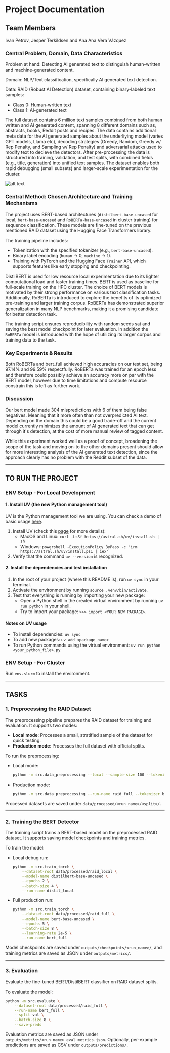 # Project Documentation

## Team Members
Ivan Petrov, Jesper Terkildsen and Ana Ana Vera Vázquez

### Central Problem, Domain, Data Characteristics
Problem at hand: Detecting AI generated text to distinguish human-written and machine-generated content.

Domain: NLP/Text classification, specifically AI generated text detection.

Data: RAID (Robust AI Detection) dataset, containing binary-labeled text samples:
 - Class 0: Human-written text
 - Class 1: AI-generated text

The full dataset contains 6 million text samples combined from both human written and AI generated content, spanning 8 different domains such as, abstracts, books, Reddit posts and recipes. The data contains additional meta data for the AI generated samples about the underliying model (varies GPT models, Llama etc), decoding strategies (Greedy, Random, Greedy w/ Rep Penalty, and Sampling w/ Rep Penalty) and adversarial attacks used to modify text to decieve the detectors.
After pre-processing the data is structured into training, validation, and test splits, with combined fields (e.g., title, generation) into unified text samples. The dataset enables both rapid debugging (small subsets) and larger-scale experimentation for the cluster.

![alt text](https://github.com/Yuzper/AML_MiniProject/tree/main/readme_helper/RAID_data_distribution.PNG "RAID_data_distribution.PNG")

### Central Method: Chosen Architecture and Training Mechanisms
The project uses BERT-based architectures (`distilbert-base-uncased` for local, `bert-base-uncased` and `RoBERTa-base-uncased` in cluster training) for sequence classification. These models are fine-tuned on the previous mentioned RAID dataset using the Hugging Face Transformers library.

The training pipeline includes:
- Tokenization with the specified tokenizer (e.g., `bert-base-uncased`).
- Binary label encoding (`human` → 0, `machine` → 1).
- Training with PyTorch and the Hugging Face `Trainer` API, which supports features like early stopping and checkpointing.

DistilBERT is used for low resource local experimentation due to its lighter computational load and faster training times.
BERT is used as baseline for full-scale training on the HPC cluster. The choice of BERT models is motivated by their strong performance on various text classification tasks.
Additionally, RoBERTa is introduced to explore the benefits of its optimized pre-training and larger training corpus. RoBERTa has demonstrated superior generalization in many NLP benchmarks, making it a promising candidate for better detection task.

The training script ensures reproducibility with random seeds sat and saving the best model checkpoint for later evaluation. In addition the `RoBERTa` model is introduced with the hope of utilizing its larger corpus and training data to the task.


### Key Experiments & Results
Both RoBERTa and bert_full achieved high accuracies on our test set, being 97.14% and 99.59% respectfully. RoBERTa was trained for an epoch less and therefore could possibly achieve an accuracy more on par with the BERT model, however due to time limitations and compute resource constrain this is left as further work.  


### Discussion
Our bert model made 304 mispredictions with 6 of them being false negatives. Meaning that it more often than not overpredicted AI text. Depending on the domain this could be a good trade-off and the current model currently minimizes the amount of AI generated text that can get through it's detection, at the cost of more manual review of tagged content. 

While this experiment worked well as a proof of concept, broadening the scope of the task and moving on-to the other domains present should allow for more interesting analysis of the AI generated text detection, since the approach clearly has no problem with the Reddit subset of the data.


---

## TO RUN THE PROJECT

### ENV Setup - For Local Development

#### 1. Install UV (the new Python management tool)
UV is the Python management tool we are using. You can check a demo of basic usage [here](https://docs.astral.sh/uv/).

1. Install UV (check this [page](https://docs.astral.sh/uv/getting-started/installation/) for more details):
   - MacOS and Linux: `curl -LsSf https://astral.sh/uv/install.sh | sh`
   - Windows: `powershell -ExecutionPolicy ByPass -c "irm https://astral.sh/uv/install.ps1 | iex"`
2. Verify that the command `uv --version` is recognized.

#### 2. Install the dependencies and test installation
1. In the root of your project (where this README is), run `uv sync` in your terminal.
2. Activate the environment by running `source .venv/bin/activate`.
3. Test that everything is running by importing your new package:
   - Open a Python shell in the created virtual environment by running `uv run python` in your shell.
   - Try to import your package: `>>> import <YOUR NEW PACKAGE>`.

#### Notes on UV usage
- To install dependencies: `uv sync`
- To add new packages: `uv add <package_name>`
- To run Python commands using the virtual environment: `uv run python <your_python_file>.py`

### ENV Setup - For Cluster
Run `env.slurm` to install the environment.

---

## TASKS

### 1. Preprocessing the RAID Dataset
The preprocessing pipeline prepares the RAID dataset for training and evaluation. It supports two modes:
- **Local mode**: Processes a small, stratified sample of the dataset for quick testing.
- **Production mode**: Processes the full dataset with official splits.

To run the preprocessing:
- Local mode:
  ```bash
  python -m src.data_preprocessing --local --sample-size 100 --tokenizer distilbert-base-uncased --run-name raid_local
  ```
- Production mode:
  ```bash
  python -m src.data_preprocessing --run-name raid_full --tokenizer bert-base-uncased --prod
  ```

Processed datasets are saved under `data/processed/<run_name>/<split>/`.

---

### 2. Training the BERT Detector
The training script trains a BERT-based model on the preprocessed RAID dataset. It supports saving model checkpoints and training metrics.

To train the model:
- Local debug run:
  ```bash
  python -m src.train_torch \
      --dataset-root data/processed/raid_local \
      --model-name distilbert-base-uncased \
      --epochs 2 \
      --batch-size 4 \
      --run-name distil_local
  ```
- Full production run:
  ```bash
  python -m src.train_torch \
      --dataset-root data/processed/raid_full \
      --model-name bert-base-uncased \
      --epochs 5 \
      --batch-size 8 \
      --learning-rate 2e-5 \
      --run-name bert_full
  ```

Model checkpoints are saved under `outputs/checkpoints/<run_name>/`, and training metrics are saved as JSON under `outputs/metrics/`.

---

### 3. Evaluation
Evaluate the fine-tuned BERT/DistilBERT classifier on RAID dataset splits.

To evaluate the model:
```bash
python -m src.evaluate \
    --dataset-root data/processed/raid_full \
    --run-name bert_full \
    --split val \
    --batch-size 8 \
    --save-preds
```

Evaluation metrics are saved as JSON under `outputs/metrics/<run_name>_eval_metrics.json`. Optionally, per-example predictions are saved as CSV under `outputs/predictions/`.
